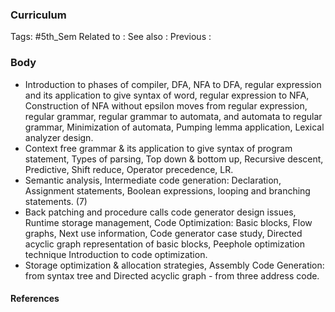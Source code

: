 ### Curriculum

Tags: #5th_Sem
Related to :
See also :
Previous :

### Body
- Introduction to phases of compiler, DFA, NFA to DFA, regular expression and its application to give syntax of word, regular expression to NFA, Construction of NFA without epsilon
moves from regular expression, regular grammar, regular grammar to automata, and automata to regular grammar, Minimization of automata, Pumping lemma application, Lexical analyzer design. 
 - Context free grammar & its application to give syntax of program statement, Types of parsing, Top down & bottom up, Recursive descent, Predictive, Shift reduce, Operator precedence, LR. 
- Semantic analysis, Intermediate code generation: Declaration, Assignment statements, Boolean expressions, looping and branching statements. (7)
- Back patching and procedure calls code generator design issues, Runtime storage
management, Code Optimization: Basic blocks, Flow graphs, Next use information, Code generator case study, Directed acyclic graph representation of basic blocks, Peephole optimization technique Introduction to code optimization. 
- Storage optimization & allocation strategies, Assembly Code Generation: from syntax tree and Directed acyclic graph - from three address code.

#### References